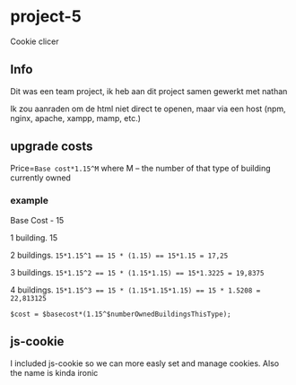 # project-5

Cookie clicer

## Info

Dit was een team project, ik heb aan dit project samen gewerkt met nathan

Ik zou aanraden om de html niet direct te openen, maar via een host (npm, nginx, apache, xampp, mamp, etc.)

## upgrade costs

Price=`Base cost*1.15^M`
where M – the number of that type of building currently owned

### example

Base Cost - 15

1 building. 15

2 buildings. `15*1.15^1 == 15 * (1.15) == 15*1.15 = 17,25`

3 buildings. `15*1.15^2 == 15 * (1.15*1.15) == 15*1.3225 = 19,8375`

4 buildings. `15*1.15^3 == 15 * (1.15*1.15*1.15) == 15 * 1.5208 = 22,813125`

`$cost = $basecost*(1.15^$numberOwnedBuildingsThisType);`

## js-cookie

I included js-cookie so we can more easly set and manage cookies. Also the name is kinda ironic
